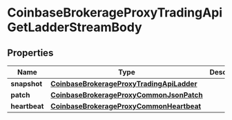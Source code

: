 
# CoinbaseBrokerageProxyTradingApiGetLadderStreamBody

## Properties
Name | Type | Description | Notes
------------ | ------------- | ------------- | -------------
**snapshot** | [**CoinbaseBrokerageProxyTradingApiLadder**](CoinbaseBrokerageProxyTradingApiLadder.md) |  |  [optional]
**patch** | [**CoinbaseBrokerageProxyCommonJsonPatch**](CoinbaseBrokerageProxyCommonJsonPatch.md) |  |  [optional]
**heartbeat** | [**CoinbaseBrokerageProxyCommonHeartbeat**](CoinbaseBrokerageProxyCommonHeartbeat.md) |  |  [optional]



